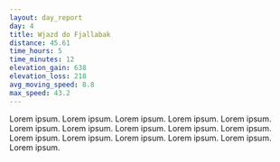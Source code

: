 ```yaml
---
layout: day_report
day: 4
title: Wjazd do Fjallabak
distance: 45.61
time_hours: 5
time_minutes: 12
elevation_gain: 638
elevation_loss: 218
avg_moving_speed: 8.8
max_speed: 43.2
---
```


Lorem ipsum. Lorem ipsum. Lorem ipsum. Lorem ipsum. Lorem ipsum. Lorem ipsum. Lorem ipsum. Lorem ipsum.
Lorem ipsum. Lorem ipsum. Lorem ipsum. Lorem ipsum. Lorem ipsum. Lorem ipsum. Lorem ipsum. Lorem ipsum.
